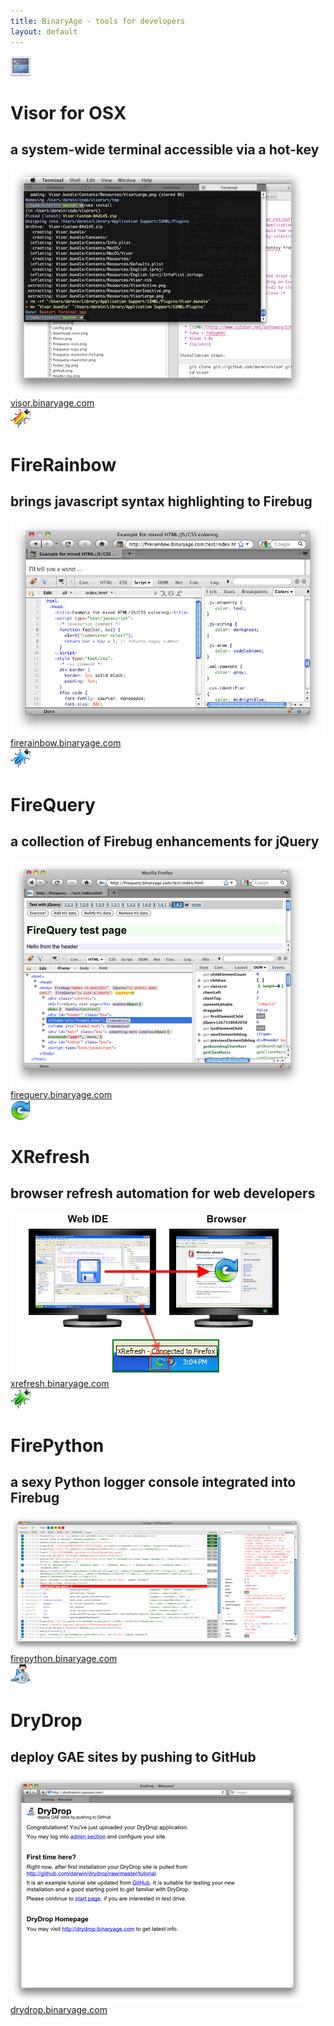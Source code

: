 ```yaml
---
title: BinaryAge - tools for developers
layout: default
---
```


<div class="relative">
	<div id="products">
		<div class="product">
			<div class="product-logo">
				<div class="logo">
				  	<img src="/shared/img/visor-icon.png" width="32" height="32"/>
					<h1>Visor for OSX</h1>
					<h2>a system-wide terminal accessible via a hot-key</h2>
				</div>
			</div>
			<div class="product-image">
				<div class="main-screenshot">
					<img src="/shared/img/visor-mainshot.png">
				</div>
			</div>
			<a class="product-link" href="http://visor.binaryage.com">visor.binaryage.com</a>
		</div>
		<div class="product">
			<div class="product-logo">
				<div class="logo">
				  	<img src="/shared/img/firerainbow-icon.png" width="32" height="32"/>
					<h1>FireRainbow</h1>
					<h2>brings javascript syntax highlighting to Firebug</h2>
				</div>
			</div>
			<div class="product-image">
				<div class="main-screenshot">
					<img src="/shared/img/firerainbow-mainshot.png">
				</div>
			</div>
			<a class="product-link" href="http://firerainbow.binaryage.com">firerainbow.binaryage.com</a>
		</div>
		<div class="product">
			<div class="product-logo">
				<div class="logo">
				  	<img src="/shared/img/firequery-icon.png" width="32" height="32"/>
					<h1>FireQuery</h1>
					<h2>a collection of Firebug enhancements for jQuery</h2>
				</div>
			</div>
			<div class="product-image">
				<div class="main-screenshot">
					<img src="/shared/img/firequery-mainshot.png">
				</div>
			</div>
			<a class="product-link" href="http://firequery.binaryage.com">firequery.binaryage.com</a>
		</div>
		<div class="product">
			<div class="product-logo">
				<div class="logo">
				  	<img src="/shared/img/xrefresh-icon.png" width="32" height="32"/>
					<h1>XRefresh</h1>
					<h2>browser refresh automation for web developers</h2>
				</div>
			</div>
			<div class="product-image">
				<div class="main-screenshot">
					<img src="/shared/img/xrefresh-mainshot.png">
				</div>
			</div>
			<a class="product-link" href="http://xrefresh.binaryage.com">xrefresh.binaryage.com</a>
		</div>
		<div class="product">
			<div class="product-logo">
				<div class="logo">
				  	<img src="/shared/img/firepython-icon.png" width="32" height="32"/>
					<h1>FirePython</h1>
					<h2>a sexy Python logger console integrated into Firebug</h2>
				</div>
			</div>
			<div class="product-image">
				<div class="main-screenshot">
					<img src="/shared/img/firepython-mainshot.png">
				</div>
			</div>
			<a class="product-link" href="http://firepython.binaryage.com">firepython.binaryage.com</a>
		</div>
		<div class="product">
			<div class="product-logo">
				<div class="logo">
				  	<img src="/shared/img/drydrop-icon.png" width="32" height="32"/>
					<h1>DryDrop</h1>
					<h2>deploy GAE sites by pushing to GitHub</h2>
				</div>
			</div>
			<div class="product-image">
				<div class="main-screenshot">
					<img src="/shared/img/drydrop-mainshot.png">
				</div>
			</div>
			<a class="product-link" href="http://drydrop.binaryage.com">drydrop.binaryage.com</a>
		</div>
	</div>
</div>

<div class="clear"></div>

<script>
$(function() {		
	$(".product").bind("click", function() {
		document.location = $(this).find('.product-link').attr('href');
	});	
});
</script>